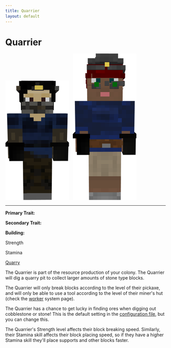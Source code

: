 ```yaml
---
title: Quarrier
layout: default
---
```

# Quarrier

<div class="infobox box text-center">
<img src="../../assets/images/workers/miner_m.png" alt="Miner Male" />&nbsp;&nbsp;&nbsp;<img src="../../assets/images/workers/miner_f.png" alt="Miner Female" />
<hr />
  <div class="row section-text text-left">
    <div class="col">
      <p><strong>Primary Trait:</strong></p>
      <p><strong>Secondary Trait:</strong></p>
      <p><strong>Building:</strong></p>
    </div>
    <div class="col">
      <p class="traitp">Strength</p>
      <p class="traits">Stamina</p>
      <p><a href="../buildings/quarry">Quarry</a></p>
    </div>
  </div>
</div>

The Quarrier is part of the resource production of your colony. The Quarrier will dig a quarry pit to collect larger amounts of stone type blocks.

The Quarrier will only break blocks according to the level of their pickaxe, and will only be able to use a tool according to the level of their miner's hut (check the [worker](../systems/worker) system page).

The Quarrier has a chance to get lucky in finding ores when digging out cobblestone or stone! This is the default setting in the [configuration file](../../source/misc/configfile), but you can change this.

The Quarrier's Strength level affects their block breaking speed. Similarly, their Stamina skill affects their block placing speed, so if they have a higher Stamina skill they'll place supports and other blocks faster. 
